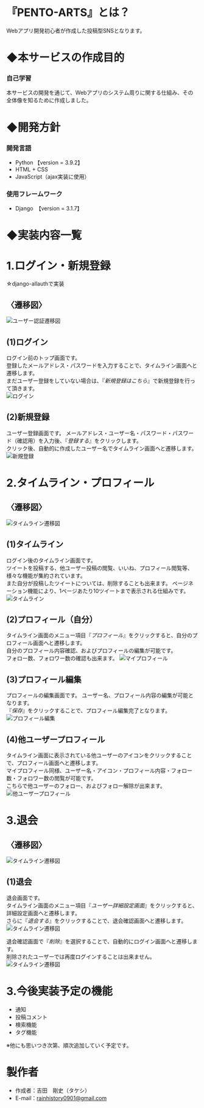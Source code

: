 # 『PENTO-ARTS』とは？
Webアプリ開発初心者が作成した投稿型SNSとなります。

# ◆本サービスの作成目的

### 自己学習  
本サービスの開発を通じて、Webアプリのシステム周りに関する仕組み、その全体像を知るために作成しました。  


# ◆開発方針

### 開発言語
* Python 【version = 3.9.2】  
* HTML + CSS
* JavaScript（ajax実装に使用）  

### 使用フレームワーク
* Django　【version = 3.1.7】  


# ◆実装内容一覧


# 1.ログイン・新規登録

☆django-allauthで実装

## 〈遷移図〉
![ユーザー認証遷移図](/img/スライド1.PNG) 

## (1)ログイン

ログイン前のトップ画面です。  
登録したメールアドレス・パスワードを入力することで、タイムライン画面へと遷移します。  
まだユーザー登録をしていない場合は、『_新規登録はこちら_』で新規登録を行って頂きます。  
![ログイン](/img/スライド2.PNG) 

## (2)新規登録

ユーザー登録画面です。
メールアドレス・ユーザー名・パスワード・パスワード（確認用）を入力後、『_登録する_』をクリックします。  
クリック後、自動的に作成したユーザー名でタイムライン画面へと遷移します。
![新規登録](/img/スライド3.PNG) 


# 2.タイムライン・プロフィール

## 〈遷移図〉
![タイムライン遷移図](/img/スライド5.PNG)

## (1)タイムライン  

ログイン後のタイムライン画面です。  
ツイートを投稿する、他ユーザー投稿の閲覧、いいね、プロフィール閲覧等、様々な機能が集約されています。  
また自分が投稿したツイートについては、削除することも出来ます。
ページネーション機能により、1ページあたり10ツイートまで表示される仕組みです。
![タイムライン](/img/スライド4.PNG)

## (2)プロフィール（自分）  

タイムライン画面のメニュー項目『_プロフィール_』をクリックすると、自分のプロフィール画面へと遷移します。  
自分のプロフィール内容確認、およびプロフィールの編集が可能です。  
フォロー数、フォロワー数の確認も出来ます。
![マイプロフィール](/img/スライド6.PNG)

## (3)プロフィール編集  

プロフィールの編集画面です。
ユーザー名、プロフィール内容の編集が可能となります。  
『_保存_』をクリックすることで、プロフィール編集完了となります。  
![プロフィール編集](/img/スライド7.PNG)

## (4)他ユーザープロフィール  

タイムライン画面に表示されている他ユーザーのアイコンをクリックすることで、プロフィール画面へと遷移します。  
マイプロフィール同様、ユーザー名・アイコン・プロフィール内容・フォロー数・フォロワー数の閲覧が可能です。  
こちらで他ユーザーのフォロー、およびフォロー解除が出来ます。  
![他ユーザープロフィール](/img/スライド8.PNG)


# 3.退会  

## 〈遷移図〉
![タイムライン遷移図](/img/スライド9.PNG)

## (1)退会  

退会画面です。  
タイムライン画面のメニュー項目『_ユーザー詳細設定画面_』をクリックすると、詳細設定画面へと遷移します。  
さらに『_退会する_』をクリックすることで、退会確認画面へと遷移します。  
![タイムライン遷移図](/img/スライド10.PNG)  

退会確認画面で『_削除_』を選択することで、自動的にログイン画面へと遷移します。  
削除されたユーザーでは再度ログインすることは出来ません。
![タイムライン遷移図](/img/スライド11.PNG)  


# 3.今後実装予定の機能

* 通知
* 投稿コメント
* 検索機能
* タグ機能  

※他にも思いつき次第、順次追加していく予定です。

# 製作者

* 作成者：吉田　剛史（タケシ）
* E-mail：rainhistory0901@gmail.com


